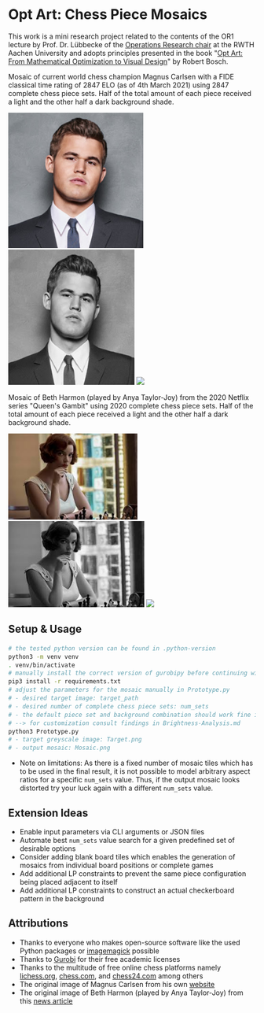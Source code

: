 # Opt Art: Chess Piece Mosaics

This work is a mini research project related to the contents of the OR1 lecture by Prof. Dr. Lübbecke of the [Operations Research chair][1] at the RWTH Aachen University and adopts principles presented in the book "[Opt Art: From Mathematical Optimization to Visual Design][2]" by Robert Bosch.

Mosaic of current world chess champion Magnus Carlsen with a FIDE classical time rating of 2847 ELO (as of 4th March 2021) using 2847 complete chess piece sets.
Half of the total amount of each piece received a light and the other half a dark background shade.

<img src = "Samples/Magnus-Carlsen-Original.jpg" height = "275"/> <img src = "Samples/Magnus-Carlsen-Target.png" height = "275"/> <img src = "Samples/Magnus-Carlsen-Mosaic.png" height = "275"/>

Mosaic of Beth Harmon (played by Anya Taylor-Joy) from the 2020 Netflix series "Queen's Gambit" using 2020 complete chess piece sets.
Half of the total amount of each piece received a light and the other half a dark background shade.

<img src = "Samples/Beth-Harmon-Original.jpg" height = "175"/> <img src = "Samples/Beth-Harmon-Target.png" height = "175"/> <img src = "Samples/Beth-Harmon-Mosaic.png" height = "175"/>

## Setup & Usage

```sh
# the tested python version can be found in .python-version
python3 -m venv venv
. venv/bin/activate
# manually install the correct version of gurobipy before continuing with the other dependencies
pip3 install -r requirements.txt
# adjust the parameters for the mosaic manually in Prototype.py
# - desired target image: target_path
# - desired number of complete chess piece sets: num_sets
# - the default piece set and background combination should work fine in the majority of cases
# --> for customization consult findings in Brightness-Analysis.md
python3 Prototype.py
# - target greyscale image: Target.png
# - output mosaic: Mosaic.png
```

- Note on limitations: As there is a fixed number of mosaic tiles which has to be used in the final result, it is not possible to model arbitrary aspect ratios for a specific `num_sets` value. Thus, if the output mosaic looks distorted try your luck again with a different `num_sets` value.

## Extension Ideas

- Enable input parameters via CLI arguments or JSON files
- Automate best `num_sets` value search for a given predefined set of desirable options
- Consider adding blank board tiles which enables the generation of mosaics from individual board positions or complete games
- Add additional LP constraints to prevent the same piece configuration being placed adjacent to itself
- Add additional LP constraints to construct an actual checkerboard pattern in the background

## Attributions

- Thanks to everyone who makes open-source software like the used Python packages or [imagemagick][6] possible
- Thanks to [Gurobi][3] for their free academic licenses
- Thanks to the multitude of free online chess platforms namely [lichess.org][7], [chess.com][8], and [chess24.com][9] among others
- The original image of Magnus Carlsen from his own [website][4]
- The original image of Beth Harmon (played by Anya Taylor-Joy) from this [news article][5]

[1]: https://www.or.rwth-aachen.de
[2]: https://press.princeton.edu/titles/13702.html
[3]: https://www.gurobi.com
[4]: https://magnuscarlsen.com
[5]: https://www.cnet.com/news/the-queens-gambit-on-netflix-ending-explained-and-all-your-questions-answered/
[6]: https://imagemagick.org
[7]: https://lichess.org
[8]: https://www.chess.com
[9]: https://chess24.com
